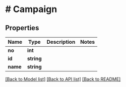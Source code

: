 # # Campaign

## Properties

Name | Type | Description | Notes
------------ | ------------- | ------------- | -------------
**no** | **int** |  | 
**id** | **string** |  | 
**name** | **string** |  | 

[[Back to Model list]](../../README.md#documentation-for-models) [[Back to API list]](../../README.md#documentation-for-api-endpoints) [[Back to README]](../../README.md)



